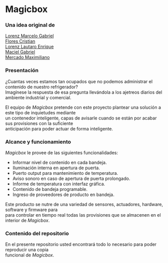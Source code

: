 # Magicbox

### Una idea original de
[Lorenz Marcelo Gabriel]()  
[Flores Cristian](https://github.com/crisflores)  
[Lorenz Lautaro Enrique](https://github.com/LautaroLorenz)  
[Maciel Gabriel](https://github.com/maximilianonahuelmercado)  
[Mercado Maximiliano](https://github.com/maximilianonahuelmercado)  

### Presentación
¿Cuantas veces estamos tan ocupados que no podemos administrar el contenido de nuestro refrigerador?  
Imagínese la respuesta de esa pregunta llevándola a los ajetreos diarios del ambiente industrial y comercial.  
  
El equipo de *Magicbox* pretende con este proyecto plantear una solución a este tipo de inquietudes mediante  
un contenedor inteligente, capas de avisarle cuando se están por acabar sus provisiones con la suficiente  
anticipación para poder actuar de forma inteligente.  
  
### Alcance y funcionamiento
*Magicbox* le provee de las siguientes funcionalidades:
* Informar nivel de contenido en cada bandeja.
* Iluminación interna en apertura de puerta.
* Puerto output para mantenimiento de temperatura.
* Aviso sonoro en caso de apertura de puerta prolongado.
* Informe de temperatura con interfaz gráfica.
* Contenido de bandeja programable.
* Ingreso de proveedores de producto en bandeja.
  
Este producto se nutre de una variedad de sensores, actuadores, hardware, software y firmware para  
para controlar en tiempo real todas las provisiones que se almacenen en el interior de *Magicbox*.

### Contenido del repositorio
En el presente repositorio usted encontrará todo lo necesario para poder reproducir una copia  
funcional de *Magicbox*.